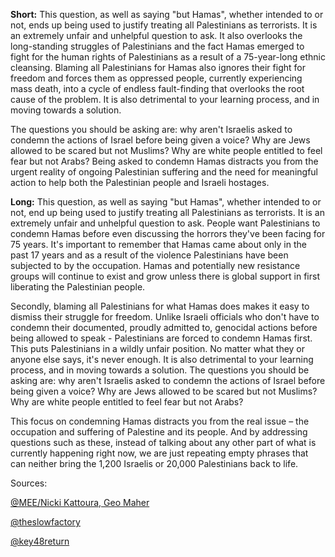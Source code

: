 **Short:** This question, as well as saying "but Hamas", whether intended to or not, ends up being used to justify treating all Palestinians as terrorists. It is an extremely unfair and unhelpful question to ask. It also overlooks the long-standing struggles of Palestinians and the fact Hamas emerged to fight for the human rights of Palestinians as a result of a 75-year-long ethnic cleansing. Blaming all Palestinians for Hamas also ignores their fight for freedom and forces them as oppressed people, currently experiencing mass death, into a cycle of endless fault-finding that overlooks the root cause of the problem. It is also detrimental to your learning process, and in moving towards a solution.

The questions you should be asking are: why aren't Israelis asked to condemn the actions of Israel before being given a voice? Why are Jews allowed to be scared but not Muslims? Why are white people entitled to feel fear but not Arabs? Being asked to condemn Hamas distracts you from the urgent reality of ongoing Palestinian suffering and the need for meaningful action to help both the Palestinian people and Israeli hostages.

**Long:** This question, as well as saying "but Hamas", whether intended to or not, end up being used to justify treating all Palestinians as terrorists. It is an extremely unfair and unhelpful question to ask.  People want Palestinians to condemn Hamas before even discussing the horrors they've been facing for 75 years. It's important to remember that Hamas came about only in the past 17 years and as a result of the violence Palestinians have been subjected to by the occupation. Hamas and potentially new resistance groups will continue to exist and grow unless there is global support in first liberating the Palestinian people.

Secondly, blaming all Palestinians for what Hamas does makes it easy to dismiss their struggle for freedom. Unlike Israeli officials who don't have to condemn their documented, proudly admitted to, genocidal actions before being allowed to speak - Palestinians are forced to condemn Hamas first. This puts Palestinians in a wildly unfair position. No matter what they or anyone else says, it's never enough. It is also detrimental to your learning process, and in moving towards a solution. The questions you should be asking are: why aren't Israelis asked to condemn the actions of Israel before being given a voice? Why are Jews allowed to be scared but not Muslims? Why are white people entitled to feel fear but not Arabs? 

This focus on condemning Hamas distracts you from the real issue – the occupation and suffering of Palestine and its people. And by addressing questions such as these, instead of talking about any other part of what is currently happening right now, we are just repeating empty phrases that can neither bring the 1,200 Israelis or 20,000 Palestinians back to life.

Sources:

[@MEE/Nicki Kattoura, Geo Maher](https://www.instagram.com/p/Czcq7T8qsCK/?igshid=MXBmampzN2pkMzF0NA%3D%3D)

[@theslowfactory](https://www.instagram.com/theslowfactory/?hl=en)

[@key48return](https://www.instagram.com/key48return/)
